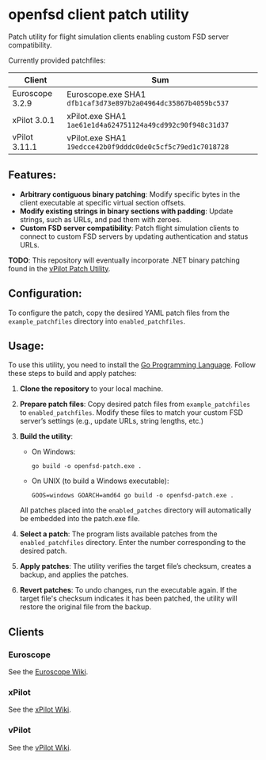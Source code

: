 # openfsd client patch utility

Patch utility for flight simulation clients enabling custom FSD server compatibility.

Currently provided patchfiles:

| Client          | Sum                                                           | 
|-----------------|---------------------------------------------------------------|
| Euroscope 3.2.9 | Euroscope.exe SHA1 `dfb1caf3d73e897b2a04964dc35867b4059bc537` |
| xPilot 3.0.1    | xPilot.exe SHA1 `1ae61e1d4a624751124a49cd992c90f948c31d37`    |
| vPilot 3.11.1   | vPilot.exe SHA1 `19edcce42b0f9dddc0de0c5cf5c79ed1c7018728`    |

## Features:

- **Arbitrary contiguous binary patching**: Modify specific bytes in the client executable at specific virtual section offsets.
- **Modify existing strings in binary sections with padding**: Update strings, such as URLs, and pad them with zeroes.
- **Custom FSD server compatibility**: Patch flight simulation clients to connect to custom FSD servers by updating authentication and status URLs.

**TODO**: This repository will eventually incorporate .NET binary patching found in the [vPilot Patch Utility](https://github.com/renorris/vpilot-patch-utility).

## Configuration:

To configure the patch, copy the desiired YAML patch files from the `example_patchfiles` directory into `enabled_patchfiles`.

## Usage:

To use this utility, you need to install the [Go Programming Language](https://go.dev/dl/). Follow these steps to build and apply patches:

1. **Clone the repository** to your local machine.
2. **Prepare patch files**: Copy desired patch files from `example_patchfiles` to `enabled_patchfiles`. Modify these files to match your custom FSD server’s settings (e.g., update URLs, string lengths, etc.)
3. **Build the utility**:
    - On Windows:
      ```
      go build -o openfsd-patch.exe .
      ```
    - On UNIX (to build a Windows executable):
      ```
      GOOS=windows GOARCH=amd64 go build -o openfsd-patch.exe .
      ```
    All patches placed into the `enabled_patches` directory will automatically be embedded into the patch.exe file.

4. **Select a patch**: The program lists available patches from the `enabled_patchfiles` directory. Enter the number corresponding to the desired patch.
5. **Apply patches**: The utility verifies the target file’s checksum, creates a backup, and applies the patches.
6. **Revert patches**: To undo changes, run the executable again. If the target file's checksum indicates it has been patched, the utility will restore the original file from the backup.

## Clients

### Euroscope

See the [Euroscope Wiki](https://github.com/renorris/openfsd-client-patch-utility/wiki/Euroscope).

### xPilot

See the [xPilot Wiki](https://github.com/renorris/openfsd-client-patch-utility/wiki/xPilot).

### vPilot

See the [vPilot Wiki](https://github.com/renorris/openfsd-client-patch-utility/wiki/xPilot).
